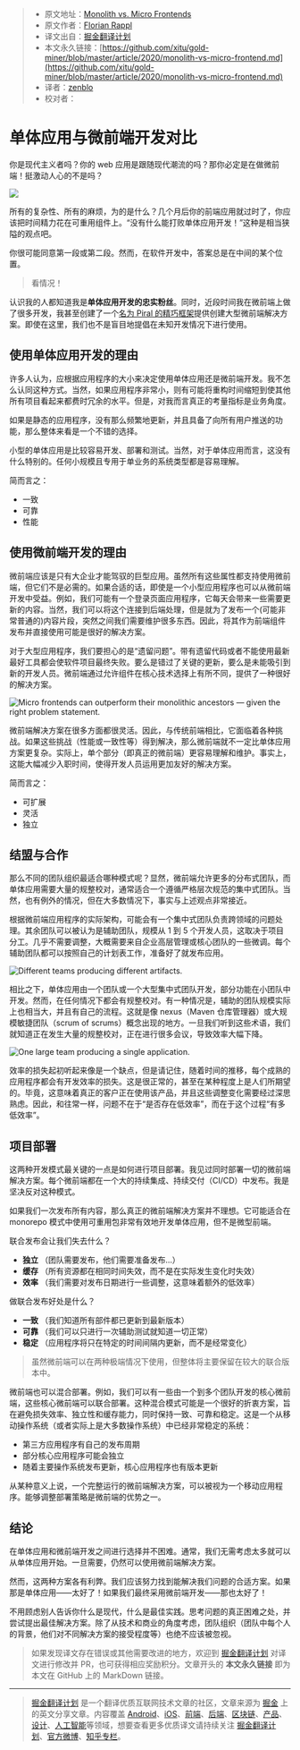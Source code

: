 > * 原文地址：[Monolith vs. Micro Frontends](https://blog.bitsrc.io/monolith-vs-micro-frontend-e6e9772a068b)
> * 原文作者：[Florian Rappl](https://medium.com/@FlorianRappl)
> * 译文出自：[掘金翻译计划](https://github.com/xitu/gold-miner)
> * 本文永久链接：[https://github.com/xitu/gold-miner/blob/master/article/2020/monolith-vs-micro-frontend.md](https://github.com/xitu/gold-miner/blob/master/article/2020/monolith-vs-micro-frontend.md)
> * 译者：[zenblo](https://github.com/zenblo)
> * 校对者：

# 单体应用与微前端开发对比

你是现代主义者吗？你的 web 应用是跟随现代潮流的吗？那你必定是在做微前端！挺激动人心的不是吗？

![](https://cdn-images-1.medium.com/max/3840/1*YaRaJ3Sxh9KNcxMZsr7ofg.jpeg)

所有的复杂性、所有的麻烦，为的是什么？几个月后你的前端应用就过时了，你应该把时间精力花在可重用组件上。“没有什么能打败单体应用开发！”这种是相当狭隘的观点吧。

你很可能同意第一段或第二段。然而，在软件开发中，答案总是在中间的某个位置。

> 看情况！

认识我的人都知道我是**单体应用开发的忠实粉丝**。同时，近段时间我在微前端上做了很多开发，我甚至创建了一个[名为 Piral 的精巧框架](https://github.com/smapiot/piral)提供创建大型微前端解决方案。即使在这里，我们也不是盲目地提倡在未知开发情况下进行使用。

## 使用单体应用开发的理由

许多人认为，应根据应用程序的大小来决定使用单体应用还是微前端开发。我不怎么认同这种方式。当然，如果应用程序非常小，则有可能将重构时间缩短到使其他所有项目看起来都费时冗余的水平。但是，对我而言真正的考量指标是业务角度。

如果是静态的应用程序，没有那么频繁地更新，并且具备了向所有用户推送的功能，那么整体来看是一个不错的选择。

小型的单体应用是比较容易开发、部署和测试。当然，对于单体应用而言，这没有什么特别的。任何小规模且专用于单业务的系统类型都是容易理解。

简而言之：

* 一致
* 可靠
* 性能

## 使用微前端开发的理由

微前端应该是只有大企业才能驾驭的巨型应用。虽然所有这些属性都支持使用微前端，但它们不是必需的。如果合适的话，即使是一个小型应用程序也可以从微前端开发中受益。例如，我们可能有一个登录页面应用程序，它每天会带来一些需要更新的内容。当然，我们可以将这个连接到后端处理，但是就为了发布一个(可能非常普通的)内容片段，突然之间我们需要维护很多东西。因此，将其作为前端组件发布并直接使用可能是很好的解决方案。

对于大型应用程序，我们要担心的是“遗留问题”。带有遗留代码或者不能使用最新最好工具都会使软件项目最终失败。要么是错过了关键的更新，要么是未能吸引到新的开发人员。微前端通过允许组件在核心技术选择上有所不同，提供了一种很好的解决方案。

![Micro frontends can outperform their monolithic ancestors — given the right problem statement.](https://cdn-images-1.medium.com/max/2000/1*iVLtTGNKeVjX3p2dmtPmRA.png)

微前端解决方案在很多方面都很灵活。因此，与传统前端相比，它面临着各种挑战。如果这些挑战（性能或一致性等）得到解决，那么微前端就不一定比单体应用方案更复杂。实际上，单个部分（即真正的微前端）更容易理解和维护。事实上，这能大幅减少入职时间，使得开发人员运用更加友好的解决方案。

简而言之：

* 可扩展
* 灵活
* 独立

## 结盟与合作

那么不同的团队组织最适合哪种模式呢？显然，微前端允许更多的分布式团队，而单体应用需要大量的规整校对，通常适合一个遵循严格层次规范的集中式团队。当然，也有例外的情况，但在大多数情况下，事实与上述观点非常接近。

根据微前端应用程序的实际架构，可能会有一个集中式团队负责跨领域的问题处理。其余团队可以被认为是辅助团队，规模从 1 到 5 个开发人员，这取决于项目分工。几乎不需要调整，大概需要来自企业高层管理或核心团队的一些微调。每个辅助团队都可以按照自己的计划表工作，准备好了就发布应用。

![Different teams producing different artifacts.](https://cdn-images-1.medium.com/max/2000/1*TM5WFttKghAGLdcZ02sv2w.png)

相比之下，单体应用由一个团队或一个大型集中式团队开发，部分功能在小团队中开发。然而，在任何情况下都会有规整校对。有一种情况是，辅助的团队规模实际上也相当大，并且有自己的流程。这就是像 nexus（Maven 仓库管理器）或大规模敏捷团队（scrum of scrums）概念出现的地方。一旦我们听到这些术语，我们就知道正在发生大量的规整校对，正在进行很多会议，导致效率大幅下降。

![One large team producing a single application.](https://cdn-images-1.medium.com/max/2000/1*Sj8vdinS7TjOb48sb7-5qQ.png)

效率的损失起初听起来像是一个缺点，但是请记住，随着时间的推移，每个成熟的应用程序都会有开发效率的损失。这是很正常的，甚至在某种程度上是人们所期望的。毕竟，这意味着真正的客户正在使用该产品，并且这些调整变化需要经过深思熟虑。因此，和往常一样，问题不在于“是否存在低效率”，而在于这个过程“有多低效率”。

## 项目部署

这两种开发模式最关键的一点是如何进行项目部署。我见过同时部署一切的微前端解决方案。每个微前端都在一个大的持续集成、持续交付（CI/CD）中发布。我是坚决反对这种模式。

如果我们一次发布所有内容，那么真正的微前端解决方案并不理想。它可能适合在 monorepo 模式中使用可重用包非常有效地开发单体应用，但不是微型前端。

联合发布会让我们失去什么？

* **独立** （团队需要发布，他们需要准备发布...）
* **缓存** （所有资源都在相同时间失效，而不是在实际发生变化时失效）
* **效率** （我们需要对发布日期进行一些调整，这意味着额外的低效率）

做联合发布好处是什么？

* **一致** （我们知道所有部件都已更新到最新版本）
* **可靠** （我们可以只进行一次辅助测试就知道一切正常）
* **稳定** （应用程序将只在特定的时间间隔内更新，而不是经常变化）

> 虽然微前端可以在两种极端情况下使用，但整体将主要保留在较大的联合版本中。

微前端也可以混合部署。例如，我们可以有一些由一个到多个团队开发的核心微前端，这些核心微前端可以联合部署。这种混合模式可能是一个很好的折衷方案，旨在避免损失效率、独立性和缓存能力，同时保持一致、可靠和稳定。这是一个从移动操作系统（或者实际上是大多数操作系统）中已经非常稳定的系统：

* 第三方应用程序有自己的发布周期
* 部分核心应用程序可能会独立
* 随着主要操作系统发布更新，核心应用程序也有版本更新

从某种意义上说，一个完整运行的微前端解决方案，可以被视为一个移动应用程序。能够调整部署策略是微前端的优势之一。

## 结论

在单体应用和微前端开发之间进行选择并不困难。通常，我们无需考虑太多就可以从单体应用开始。一旦需要，仍然可以使用微前端解决方案。

然而，这两种方案各有利弊。我们应该努力找到能解决我们问题的合适方案。如果那是单体应用——太好了！如果我们最终采用微前端开发——那也太好了！

不用顾虑别人告诉你什么是现代，什么是最佳实践。思考问题的真正困难之处，并尝试提出最佳解决方案。除了从技术和商业的角度考虑，团队组织（团队中每个人的背景，他们对不同解决方案的接受程度等）也绝不应该被忽视。

> 如果发现译文存在错误或其他需要改进的地方，欢迎到 [掘金翻译计划](https://github.com/xitu/gold-miner) 对译文进行修改并 PR，也可获得相应奖励积分。文章开头的 **本文永久链接** 即为本文在 GitHub 上的 MarkDown 链接。

---

> [掘金翻译计划](https://github.com/xitu/gold-miner) 是一个翻译优质互联网技术文章的社区，文章来源为 [掘金](https://juejin.im) 上的英文分享文章。内容覆盖 [Android](https://github.com/xitu/gold-miner#android)、[iOS](https://github.com/xitu/gold-miner#ios)、[前端](https://github.com/xitu/gold-miner#前端)、[后端](https://github.com/xitu/gold-miner#后端)、[区块链](https://github.com/xitu/gold-miner#区块链)、[产品](https://github.com/xitu/gold-miner#产品)、[设计](https://github.com/xitu/gold-miner#设计)、[人工智能](https://github.com/xitu/gold-miner#人工智能)等领域，想要查看更多优质译文请持续关注 [掘金翻译计划](https://github.com/xitu/gold-miner)、[官方微博](http://weibo.com/juejinfanyi)、[知乎专栏](https://zhuanlan.zhihu.com/juejinfanyi)。
